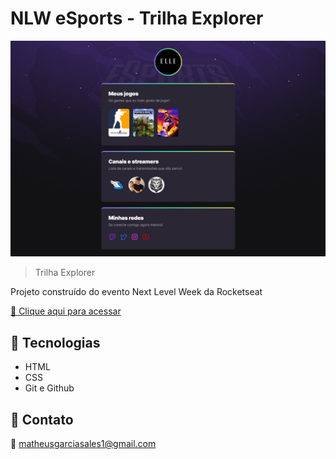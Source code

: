 # NLW eSports - Trilha Explorer

![preview](./.github/preview.png)

> Trilha Explorer 

Projeto construído do evento Next Level Week da Rocketseat

[🔗 Clique aqui para acessar](https://idkgarcia.github.io/nlw)


## 🤖 Tecnologias 
   
  - HTML
  - CSS
  - Git e Github

## 💚 Contato

  💌
  matheusgarciasales1@gmail.com